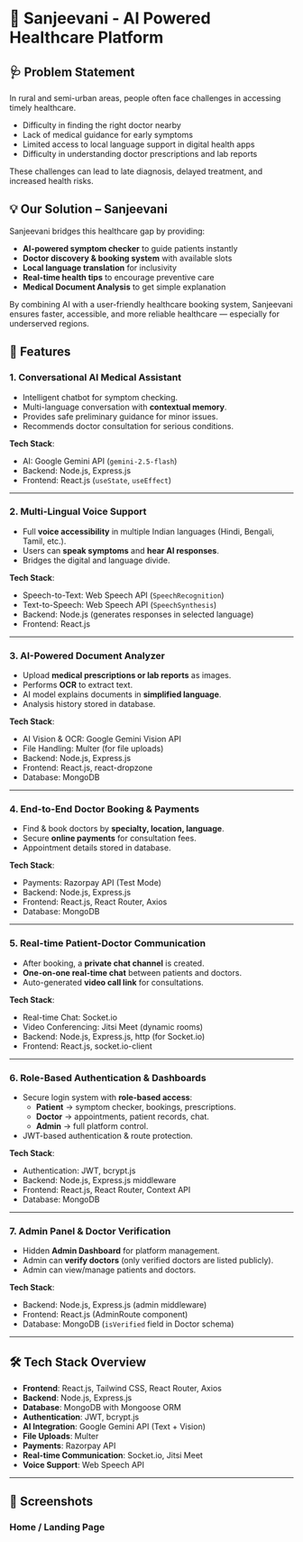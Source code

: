 # 🏥 Sanjeevani - AI Powered Healthcare Platform  

## 🩺 Problem Statement  
In rural and semi-urban areas, people often face challenges in accessing timely healthcare.  
- Difficulty in finding the right doctor nearby  
- Lack of medical guidance for early symptoms  
- Limited access to local language support in digital health apps  
- Difficulty in understanding doctor prescriptions and lab reports 

These challenges can lead to late diagnosis, delayed treatment, and increased health risks.  

## 💡 Our Solution – Sanjeevani  
Sanjeevani bridges this healthcare gap by providing:  
- **AI-powered symptom checker** to guide patients instantly  
- **Doctor discovery & booking system** with available slots    
- **Local language translation** for inclusivity  
- **Real-time health tips** to encourage preventive care
- **Medical Document Analysis** to get simple explanation 

By combining AI with a user-friendly healthcare booking system, Sanjeevani ensures faster, accessible, and more reliable healthcare — especially for underserved regions.  

## 🚀 Features  

### 1. Conversational AI Medical Assistant  
- Intelligent chatbot for symptom checking.  
- Multi-language conversation with **contextual memory**.  
- Provides safe preliminary guidance for minor issues.  
- Recommends doctor consultation for serious conditions.  

**Tech Stack**:  
- AI: Google Gemini API (`gemini-2.5-flash`)  
- Backend: Node.js, Express.js  
- Frontend: React.js (`useState`, `useEffect`)  

---

### 2. Multi-Lingual Voice Support   
- Full **voice accessibility** in multiple Indian languages (Hindi, Bengali, Tamil, etc.).  
- Users can **speak symptoms** and **hear AI responses**.  
- Bridges the digital and language divide.  

**Tech Stack**:  
- Speech-to-Text: Web Speech API (`SpeechRecognition`)  
- Text-to-Speech: Web Speech API (`SpeechSynthesis`)  
- Backend: Node.js (generates responses in selected language)  
- Frontend: React.js  

---

### 3. AI-Powered Document Analyzer  
- Upload **medical prescriptions or lab reports** as images.  
- Performs **OCR** to extract text.  
- AI model explains documents in **simplified language**.  
- Analysis history stored in database.  

**Tech Stack**:  
- AI Vision & OCR: Google Gemini Vision API  
- File Handling: Multer (for file uploads)  
- Backend: Node.js, Express.js  
- Frontend: React.js, react-dropzone  
- Database: MongoDB  

---

### 4. End-to-End Doctor Booking & Payments  
- Find & book doctors by **specialty, location, language**.  
- Secure **online payments** for consultation fees.  
- Appointment details stored in database.  

**Tech Stack**:  
- Payments: Razorpay API (Test Mode)  
- Backend: Node.js, Express.js  
- Frontend: React.js, React Router, Axios  
- Database: MongoDB  

---

### 5. Real-time Patient-Doctor Communication  
- After booking, a **private chat channel** is created.  
- **One-on-one real-time chat** between patients and doctors.  
- Auto-generated **video call link** for consultations.  

**Tech Stack**:  
- Real-time Chat: Socket.io  
- Video Conferencing: Jitsi Meet (dynamic rooms)  
- Backend: Node.js, Express.js, http (for Socket.io)  
- Frontend: React.js, socket.io-client  

---

### 6. Role-Based Authentication & Dashboards  
- Secure login system with **role-based access**:  
  - **Patient** → symptom checker, bookings, prescriptions.  
  - **Doctor** → appointments, patient records, chat.  
  - **Admin** → full platform control.  
- JWT-based authentication & route protection.  

**Tech Stack**:  
- Authentication: JWT, bcrypt.js  
- Backend: Node.js, Express.js middleware  
- Frontend: React.js, React Router, Context API  
- Database: MongoDB  

---

### 7. Admin Panel & Doctor Verification  
- Hidden **Admin Dashboard** for platform management.  
- Admin can **verify doctors** (only verified doctors are listed publicly).  
- Admin can view/manage patients and doctors.  

**Tech Stack**:  
- Backend: Node.js, Express.js (admin middleware)  
- Frontend: React.js (AdminRoute component)  
- Database: MongoDB (`isVerified` field in Doctor schema)  

---

## 🛠️ Tech Stack Overview  

- **Frontend**: React.js, Tailwind CSS, React Router, Axios  
- **Backend**: Node.js, Express.js  
- **Database**: MongoDB with Mongoose ORM  
- **Authentication**: JWT, bcrypt.js  
- **AI Integration**: Google Gemini API (Text + Vision)  
- **File Uploads**: Multer  
- **Payments**: Razorpay API  
- **Real-time Communication**: Socket.io, Jitsi Meet  
- **Voice Support**: Web Speech API  

---

## 📸 Screenshots

### Home / Landing Page
